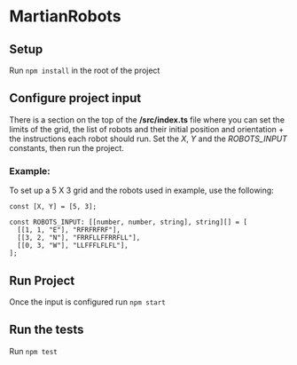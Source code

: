 # MartianRobots

## Setup

Run `npm install` in the root of the project

## Configure project input

There is a section on the top of the **/src/index.ts** file where you can set the limits of the grid, the list of robots and their initial position and orientation + the instructions each robot should run. Set the _X_, _Y_ and the _ROBOTS_INPUT_ constants, then run the project.

### Example:

To set up a 5 X 3 grid and the robots used in example, use the following:

```
const [X, Y] = [5, 3];

const ROBOTS_INPUT: [[number, number, string], string][] = [
  [[1, 1, "E"], "RFRFRFRF"],
  [[3, 2, "N"], "FRRFLLFFRRFLL"],
  [[0, 3, "W"], "LLFFFLFLFL"],
];
```

## Run Project

Once the input is configured run `npm start`

## Run the tests

Run `npm test`
